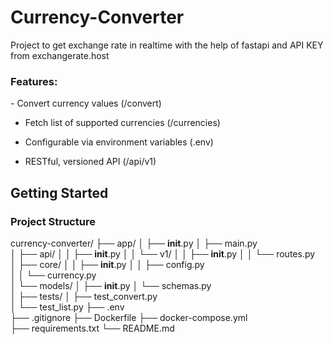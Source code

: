 # Currency-Converter
Project to get exchange rate in realtime with the help of fastapi and API KEY from exchangerate.host

<h3>Features:</h3>
- Convert currency values (/convert)

- Fetch list of supported currencies (/currencies)

- Configurable via environment variables (.env)

- RESTful, versioned API (/api/v1)

<h2>Getting Started</h2>

<h3>Project Structure</h3>

currency-converter/
├── app/
│   ├── __init__.py
│   ├── main.py                 
│   ├── api/
│   │   ├── __init__.py
│   │   └── v1/
│   │       ├── __init__.py
│   │       └── routes.py       
│   ├── core/
│   │   ├── __init__.py
│   │   ├── config.py           
│   │   └── currency.py         
│   └── models/
│       ├── __init__.py
│       └── schemas.py              
│
├── tests/
│   ├── test_convert.py         
│   └── test_list.py
├── .env               
├── .gitignore
├── Dockerfile
├── docker-compose.yml       
├── requirements.txt
└── README.md


